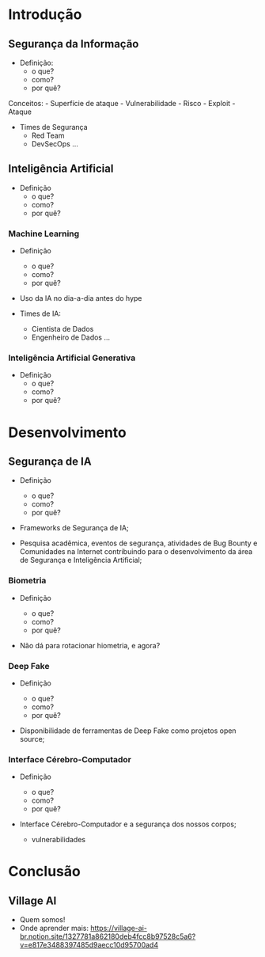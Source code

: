 # Introdução

## Segurança da Informação
- Definição:
    - o que?
    - como?
    - por quê?

Conceitos:
    - Superfície de ataque
    - Vulnerabilidade
    - Risco
    - Exploit
    - Ataque

- Times de Segurança
    - Red Team
    - DevSecOps
    ...

## Inteligência Artificial
- Definição
    - o que?
    - como?
    - por quê?

### Machine Learning
- Definição
    - o que?
    - como?
    - por quê?

- Uso da IA no dia-a-dia antes do hype
- Times de IA:
    - Cientista de Dados
    - Engenheiro de Dados
    ...

### Inteligência Artificial Generativa
- Definição
    - o que?
    - como?
    - por quê?

# Desenvolvimento

## Segurança de IA
- Definição
    - o que?
    - como?
    - por quê?

- Frameworks de Segurança de IA;

- Pesquisa acadêmica, eventos de segurança, atividades de Bug Bounty e Comunidades na Internet contribuindo para o desenvolvimento da área de Segurança e Inteligência Artificial;

### Biometria
- Definição
    - o que?
    - como?
    - por quê?

- Não dá para rotacionar hiometria, e agora?

### Deep Fake
- Definição
    - o que?
    - como?
    - por quê?

- Disponibilidade de ferramentas de Deep Fake como projetos open source;

### Interface Cérebro-Computador
- Definição
    - o que?
    - como?
    - por quê?

- Interface Cérebro-Computador e a segurança dos nossos corpos;
    - vulnerabilidades

# Conclusão

## Village AI
- Quem somos!
- Onde aprender mais: https://village-ai-br.notion.site/1327781a862180deb4fcc8b97528c5a6?v=e817e3488397485d9aecc10d95700ad4
